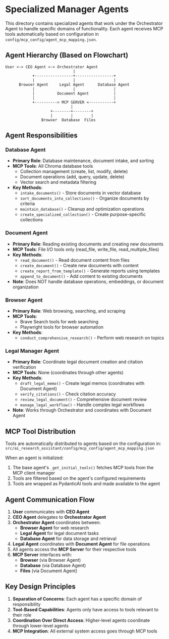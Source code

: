 # Specialized Manager Agents

This directory contains specialized agents that work under the Orchestrator Agent to handle specific domains of functionality. Each agent receives MCP tools automatically based on configuration in `config/mcp_config/agent_mcp_mapping.json`.

## Agent Hierarchy (Based on Flowchart)

```
User <-> CEO Agent <-> Orchestrator Agent
                              |
            +-----------------+-----------------+
            |                 |                 |
      Browser Agent     Legal Agent      Database Agent
            |                 |                 |
            |          Document Agent           |
            |                                   |
            +----------> MCP SERVER <-----------+
                             |
                    +--------+--------+
                    |        |        |
                Browser  Database  Files
```

## Agent Responsibilities

### Database Agent
- **Primary Role**: Database maintenance, document intake, and sorting
- **MCP Tools**: All Chroma database tools
  - Collection management (create, list, modify, delete)
  - Document operations (add, query, update, delete)
  - Vector search and metadata filtering
- **Key Methods**:
  - `intake_documents()` - Store documents in vector database
  - `sort_documents_into_collections()` - Organize documents by criteria
  - `maintain_database()` - Cleanup and optimization operations
  - `create_specialized_collection()` - Create purpose-specific collections

### Document Agent
- **Primary Role**: Reading existing documents and creating new documents
- **MCP Tools**: File I/O tools only (read_file, write_file, read_multiple_files)
- **Key Methods**:
  - `read_document()` - Read document content from files
  - `create_document()` - Create new documents with content
  - `create_report_from_template()` - Generate reports using templates
  - `append_to_document()` - Add content to existing documents
- **Note**: Does NOT handle database operations, embeddings, or document organization

### Browser Agent
- **Primary Role**: Web browsing, searching, and scraping
- **MCP Tools**:
  - Brave Search tools for web searching
  - Playwright tools for browser automation
- **Key Methods**:
  - `conduct_comprehensive_research()` - Perform web research on topics

### Legal Manager Agent
- **Primary Role**: Coordinate legal document creation and citation verification
- **MCP Tools**: None (coordinates through other agents)
- **Key Methods**:
  - `draft_legal_memo()` - Create legal memos (coordinates with Document Agent)
  - `verify_citations()` - Check citation accuracy
  - `review_legal_document()` - Comprehensive document review
  - `manage_legal_workflow()` - Handle complex legal workflows
- **Note**: Works through Orchestrator and coordinates with Document Agent

## MCP Tool Distribution

Tools are automatically distributed to agents based on the configuration in:
`src/ai_research_assistant/config/mcp_config/agent_mcp_mapping.json`

When an agent is initialized:
1. The base agent's `_get_initial_tools()` fetches MCP tools from the MCP client manager
2. Tools are filtered based on the agent's configured requirements
3. Tools are wrapped as PydanticAI tools and made available to the agent

## Agent Communication Flow

1. **User** communicates with **CEO Agent**
2. **CEO Agent** delegates to **Orchestrator Agent**
3. **Orchestrator Agent** coordinates between:
   - **Browser Agent** for web research
   - **Legal Agent** for legal document tasks
   - **Database Agent** for data storage and retrieval
4. **Legal Agent** coordinates with **Document Agent** for file operations
5. All agents access the **MCP Server** for their respective tools
6. **MCP Server** interfaces with:
   - **Browser** (via Browser Agent)
   - **Database** (via Database Agent)
   - **Files** (via Document Agent)

## Key Design Principles

1. **Separation of Concerns**: Each agent has a specific domain of responsibility
2. **Tool-Based Capabilities**: Agents only have access to tools relevant to their role
3. **Coordination Over Direct Access**: Higher-level agents coordinate through lower-level agents
4. **MCP Integration**: All external system access goes through MCP tools